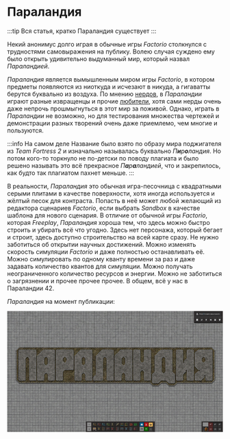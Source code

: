 # Параландия

:::tip Вся статья, кратко
Параландия существует
:::

Некий анонимус долго играя в обычные игры *Factorio* столкнулся с трудностями самовыражения на публику. Волею случая суждено ему было открыть удивительно выдуманный мир, который назвал *Параландией*.

*Параландия* является вымышленным миром игры *Factorio*, в котором предметы появляются из ниоткуда и исчезают в никуда, а гигаватты берутся буквально из воздуха. По мнению [нердов](NerdsVsGeeks.md#народные-деффутаты), в *Параландии* играют разные извращенцы и прочие [любители](NerdsVsGeeks.md#озабоченные-гигагерцами-и-тэрафлопсами), хотя сами нерды очень даже непрочь прошмыгнуться в этот мир за поживой. Однако, играть в *Параландии* не возможно, но для тестирования множества чертежей и демонстрации разных творений очень даже приемлемо, чем многие и пользуются.

:::info На самом деле
Название было взято по образу мира поджигателя из *Team Fortress 2* и изначально называлась буквально *П**и**р**о**ландия*. Но потом кого-то торкнуло не по-детски по поводу плагиата и было решено называть это всё прекрасное *П**а**р**а**ландией*, что и закрепилось, как будто так плагиатом пахнет меньше.
:::

В реальности, *Параландия* это обычная игра-песочница с квадратными серыми плитами в качестве поверхности, хотя иногда используется и жёлтый песок для контраста. Попасть в неё может любой желающий из редактора сценариев *Factorio*, если выбрать *Sandbox* в качестве шаблона для нового сценария. В отличие от обычной игры *Factorio*, которая *Freeplay*, *Параландия* хороша тем, что здесь можно быстро строить и убирать всё что угодно. Здесь нет персонажа, который бегает и строит, здесь доступно строительство на всей карте сразу. Не нужно заботиться об открытии научных достижений. Можно изменять скорость симуляции *Factorio* и даже полностью останавливать её. Можно симулировать по одному кванту времени за раз и даже задавать количество квантов для симуляции. Можно получать неограниченного количество ресурсов и энергии. Можно не заботиться о загрязнении и прочее прочее прочее. В общем, всё у нас в Параландии 42.

*Параландия* на момент публикации:

*![Параландия в Factorio](../_images/Additionals/Paraland.01.png)*
